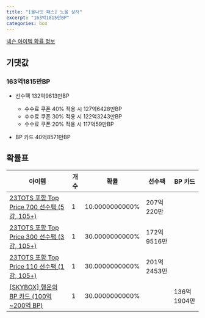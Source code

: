 ```yaml
---
title: "[올나잇 패스] 노을 상자"
excerpt: "163억1815만BP"
categories: box
---
```

[넥슨 아이템 확률 정보](http://iteminfo.nexon.com/probability/fo4?sn=7145)

## 기댓값
### 163억1815만BP
  - 선수팩 132억9613만BP
    - 수수료 쿠폰 40% 적용 시 127억6428만BP
    - 수수료 쿠폰 30% 적용 시 122억3243만BP
    - 수수료 쿠폰 20% 적용 시 117억59만BP

  - BP 카드 40억8571만BP

## 확률표

|아이템|개수|확률|선수팩|BP 카드|
|---|---|---|---|---|
|[23TOTS 포함 Top Price 700 선수팩 (5강, 105+)](/player/7132)|1|10.0000000000%|207억220만||
|[23TOTS 포함 Top Price 300 선수팩 (3강, 105+)](/player/7133)|1|30.0000000000%|172억9516만||
|[23TOTS 포함 Top Price 110 선수팩 (1강, 105+)](/player/7134)|1|30.0000000000%|201억2453만||
|[[SKYBOX] 행운의 BP 카드 (100억~200억 BP)](/bp/7144)|1|30.0000000000%||136억1904만|
